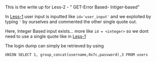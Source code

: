 This is the write up for Less-2 - " GET-Error Based- Intiger-based"

In [Less-1](https://github.com/sahith2k3/writeups/blob/main/SQLi%20Labs/Less-1.md) user input is inputted like ```id='user_input'```
and we exploited by typing ```'``` by ourselves and commented the other single quote out.

Here, Integer Based input exists...
more like ``` id = <integer> ``` so we dont need to use a single quote like in [Less-1](https://github.com/sahith2k3/writeups/blob/main/SQLi%20Labs/Less-1.md)

The login dump can simply be retrieved by using
```
UNION SELECT 1, group_concat(username,0x7c,password),3 FROM users 
```
